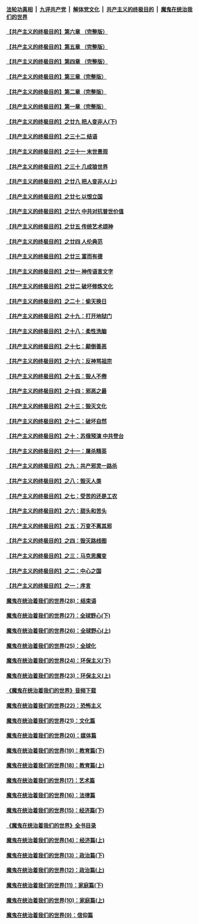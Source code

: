 ####  [法轮功真相](../../../../basic/blob/master/README.md?t=01171439) &nbsp;|&nbsp; [九评共产党](../../../../9ping.md/blob/master/README.md?t=01171439) &nbsp;|&nbsp; [解体党文化](../../../../jtdwh.md/blob/master/README.md?t=01171439)  &nbsp;|&nbsp; [共产主义的终极目的](../../../../gczydzjmd.md/blob/master/README.md?t=01171439) &nbsp;|&nbsp; [魔鬼在统治我们的世界](../../../../mgztzwmdsj.md/blob/master/README.md?t=01171439) 

#### [【共产主义的终极目的】第六章 （完整版）](../pages/nsc422/n11428913.md?t=01171439) 

#### [【共产主义的终极目的】第五章 （完整版）](../pages/nsc422/n11428912.md?t=01171439) 

#### [【共产主义的终极目的】第四章 （完整版）](../pages/nsc422/n11428907.md?t=01171439) 

#### [【共产主义的终极目的】第三章（完整版）](../pages/nsc422/n11428848.md?t=01171439) 

#### [【共产主义的终极目的】第二章（完整版）](../pages/nsc422/n11428831.md?t=01171439) 

#### [【共产主义的终极目的】第一章（完整版）](../pages/nsc422/n11417651.md?t=01171439) 

#### [【共产主义的终极目的】之廿九 把人变非人(下)](../pages/nsc422/n11344140.md?t=01171439) 

#### [【共产主义的终极目的】之三十二 结语](../pages/nsc422/n11360535.md?t=01171439) 

#### [【共产主义的终极目的】之三十一 末世景观](../pages/nsc422/n11351129.md?t=01171439) 

#### [【共产主义的终极目的】之三十 几成狼世界](../pages/nsc422/n11348280.md?t=01171439) 

#### [【共产主义的终极目的】之廿八 把人变非人(上)](../pages/nsc422/n11340492.md?t=01171439) 

#### [【共产主义的终极目的】之廿七 以恨立国](../pages/nsc422/n11336944.md?t=01171439) 

#### [【共产主义的终极目的】之廿六 中共对抗普世价值](../pages/nsc422/n11324785.md?t=01171439) 

#### [【共产主义的终极目的】之廿五 传统艺术颂神](../pages/nsc422/n11296396.md?t=01171439) 

#### [【共产主义的终极目的】之廿四 人伦典范](../pages/nsc422/n11296397.md?t=01171439) 

#### [【共产主义的终极目的】之廿三 富而有德](../pages/nsc422/n11283598.md?t=01171439) 

#### [【共产主义的终极目的】之廿一 神传语言文字](../pages/nsc422/n11263265.md?t=01171439) 

#### [【共产主义的终极目的】之廿二 破坏修炼文化](../pages/nsc422/n11245728.md?t=01171439) 

#### [【共产主义的终极目的】之二十：偷天换日](../pages/nsc422/n11238846.md?t=01171439) 

#### [【共产主义的终极目的】之十九：打开地狱门](../pages/nsc422/n11206376.md?t=01171439) 

#### [【共产主义的终极目的】之十八：柔性洗脑](../pages/nsc422/n11199994.md?t=01171439) 

#### [【共产主义的终极目的】之十七：颠倒善恶](../pages/nsc422/n11179782.md?t=01171439) 

#### [【共产主义的终极目的】之十六：反神骂祖宗](../pages/nsc422/n11166798.md?t=01171439) 

#### [【共产主义的终极目的】之十五：毁人不倦](../pages/nsc422/n11166792.md?t=01171439) 

#### [【共产主义的终极目的】之十四：邪恶之最](../pages/nsc422/n11150249.md?t=01171439) 

#### [【共产主义的终极目的】之十三：毁灭文化](../pages/nsc422/n11135227.md?t=01171439) 

#### [【共产主义的终极目的】之十二：破坏自然](../pages/nsc422/n11135214.md?t=01171439) 

#### [【共产主义的终极目的】之十：苏俄预演 中共登台](../pages/nsc422/n11118424.md?t=01171439) 

#### [【共产主义的终极目的】之十一：屠杀精英](../pages/nsc422/n11118442.md?t=01171439) 

#### [【共产主义的终极目的】之九：共产邪灵一路杀](../pages/nsc422/n11114139.md?t=01171439) 

#### [【共产主义的终极目的】之八：毁灭人类](../pages/nsc422/n11108503.md?t=01171439) 

#### [【共产主义的终极目的】之七：受苦的还是工农](../pages/nsc422/n11101809.md?t=01171439) 

#### [【共产主义的终极目的】之六：甜头和苦头](../pages/nsc422/n11096971.md?t=01171439) 

#### [【共产主义的终极目的】之五：万变不离其邪](../pages/nsc422/n11091285.md?t=01171439) 

#### [【共产主义的终极目的】之四：毁灭路线图](../pages/nsc422/n11086284.md?t=01171439) 

#### [【共产主义的终极目的】之三：马克思魔变](../pages/nsc422/n11061941.md?t=01171439) 

#### [【共产主义的终极目的】之二：中心之国](../pages/nsc422/n11047728.md?t=01171439) 

#### [【共产主义的终极目的】之一：序言](../pages/nsc422/n11086077.md?t=01171439) 

#### [魔鬼在统治着我们的世界(28)：结束语](../pages/nsc422/n10936246.md?t=01171439) 

#### [魔鬼在统治着我们的世界(27)：全球野心(下)](../pages/nsc422/n10928319.md?t=01171439) 

#### [魔鬼在统治着我们的世界(26)：全球野心(上)](../pages/nsc422/n10900318.md?t=01171439) 

#### [魔鬼在统治着我们的世界(25)：全球化](../pages/nsc422/n10788205.md?t=01171439) 

#### [魔鬼在统治着我们的世界(24)：环保主义(下)](../pages/nsc422/n10695307.md?t=01171439) 

#### [魔鬼在统治着我们的世界(23)：环保主义(上)](../pages/nsc422/n10688613.md?t=01171439) 

#### [《魔鬼在统治着我们的世界》音频下载](../pages/nsc422/n10635553.md?t=01171439) 

#### [魔鬼在统治着我们的世界(22)：恐怖主义](../pages/nsc422/n10614727.md?t=01171439) 

#### [魔鬼在统治着我们的世界(21)：文化篇](../pages/nsc422/n10597706.md?t=01171439) 

#### [魔鬼在统治着我们的世界(20)：媒体篇](../pages/nsc422/n10586579.md?t=01171439) 

#### [魔鬼在统治着我们的世界(19)：教育篇(下)](../pages/nsc422/n10564808.md?t=01171439) 

#### [魔鬼在统治着我们的世界(18)：教育篇(上)](../pages/nsc422/n10526970.md?t=01171439) 

#### [魔鬼在统治着我们的世界(17)：艺术篇](../pages/nsc422/n10499093.md?t=01171439) 

#### [魔鬼在统治着我们的世界(16)：法律篇](../pages/nsc422/n10485969.md?t=01171439) 

#### [魔鬼在统治着我们的世界(15)：经济篇(下)](../pages/nsc422/n10469975.md?t=01171439) 

#### [《魔鬼在统治着我们的世界》全书目录](../pages/nsc422/n10464261.md?t=01171439) 

#### [魔鬼在统治着我们的世界(14)：经济篇(上)](../pages/nsc422/n10457370.md?t=01171439) 

#### [魔鬼在统治着我们的世界(13)：政治篇(下)](../pages/nsc422/n10448270.md?t=01171439) 

#### [魔鬼在统治着我们的世界(12)：政治篇(上)](../pages/nsc422/n10444576.md?t=01171439) 

#### [魔鬼在统治着我们的世界(11)：家庭篇(下)](../pages/nsc422/n10440961.md?t=01171439) 

#### [魔鬼在统治着我们的世界(10)：家庭篇(上)](../pages/nsc422/n10435448.md?t=01171439) 

#### [魔鬼在统治着我们的世界(9)：信仰篇](../pages/nsc422/n10432159.md?t=01171439) 

